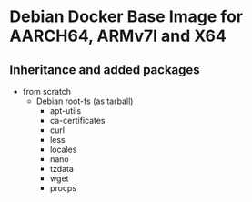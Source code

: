 # Debian Docker Base Image for AARCH64, ARMv7l and X64

## Inheritance and added packages
- from scratch
	- Debian root-fs (as tarball)
		- apt-utils
		- ca-certificates
		- curl
		- less
		- locales
		- nano
		- tzdata
		- wget
		- procps
